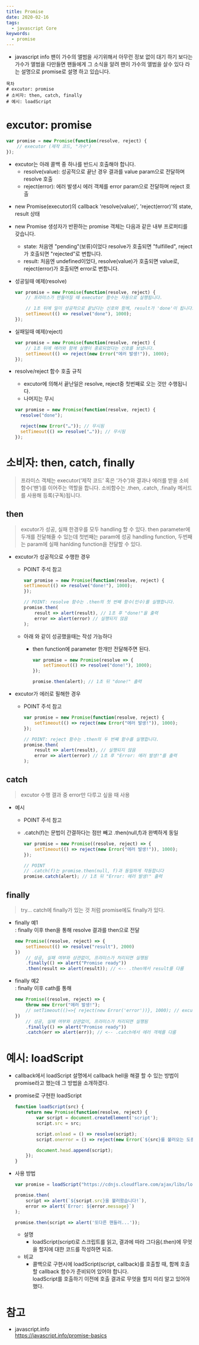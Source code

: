 ```yaml
---
title: Promise
date: 2020-02-16
tags:
  - javascript Core
keywords:
  - promise
---
```



* javascript info 팬이 가수의 앨범을 사기위해서 아무런 정보 없이 대기 하기 보다는 가수가 앨범을 다만들면 팬들에게 그 소식을 알려 팬이 가수의 앨범을 살수 있다 라는 설명으로 promise로 설명 하고 있습니다.

```
목차 
# excutor: promise
# 소비자: then, catch, finally
# 예시: loadScript
```

# excutor: promise

```js
var promise = new Promise(function(resolve, reject) {
    // executor (제작 코드, "가수")
});
```
- excutor는 아래 콜백 중 하나를 반드시 호출해야 합니다. 
    - resolve(value): 성공적으로 끝난 경우 결과를 value param으로 전달하며 resolve 호출
    - reject(error): 에러 발생시 에러 객체를 error param으로 전달하며 reject 호출

* new Promise(executor)의 callback 'resolve(value)', 'reject(error)'의 state, result 상태 
* new Promise 생성자가 반환하는 promise 객체는 다음과 같은 내부 프로퍼티를 갖습니다.
    - state: 처음엔 "pending"(보류)이었다 resolve가 호출되면 "fulfilled", reject가 호출되면 "rejected"로 변합니다.
    - result: 처음엔 undefined이었다, resolve(value)가 호출되면 value로, reject(error)가 호출되면 error로 변합니다.


* 성공일때 예제(resolve) 
    ```js
    var promise = new Promise(function(resolve, reject) {
        // 프라미스가 만들어질 때 executor 함수는 자동으로 실행됩니다.

        // 1초 뒤에 일이 성공적으로 끝났다는 신호와 함께, result가 'done'이 됩니다.
        setTimeout(() => resolve("done"), 1000);
    });
    ```

* 실패일때 예제(reject)
    ```js
    var promise = new Promise(function(resolve, reject) {
        // 1초 뒤에 에러와 함께 실행이 종료되었다는 신호를 보냅니다.
        setTimeout(() => reject(new Error("에러 발생!")), 1000);
    });

    ```

* resolve/reject 함수 호출 규칙
    - excutor에 의해서 끝난일은 resolve, reject중 첫번째로 오는 것만 수행됩니다.
    - 나머지는 무시
    
    ```js
    var promise = new Promise(function(resolve, reject) {
      resolve("done");

      reject(new Error("…")); // 무시됨
      setTimeout(() => resolve("…")); // 무시됨
    });
    ```


# 소비자: then, catch, finally
> 프라미스 객체는 executor(‘제작 코드’ 혹은 ‘가수’)와 결과나 에러를 받을 소비 함수(‘팬’)를 이어주는 역할을 합니다. 소비함수는 .then, .catch, .finally 메서드를 사용해 등록(구독)됩니다.


## then
> excutor가 성공, 실패 한경우를 모두 handling 할 수 있다. 
> then parameter에 두개를 전달해줄 수 있는데 첫번째는 param에 성공 handling function, 두번째는 param에 실패 hanlding function을 전달할 수 있다.

* excutor가 성공적으로 수행한 경우
    - POINT 주석 참고

        ```js
        var promise = new Promise(function(resolve, reject) {
        setTimeout(() => resolve("done!"), 1000);
        });

        // POINT: resolve 함수는 .then의 첫 번째 함수(인수)를 실행합니다.
        promise.then(
            result => alert(result), // 1초 후 "done!"을 출력      
            error => alert(error) // 실행되지 않음
        );
        ```
    - 아래 와 같이 성공했을때는 작성 가능하다 
        - then function에 parameter 한개만 전달해주면 된다.
            
            ```js
            var promise = new Promise(resolve => {
                setTimeout(() => resolve("done!"), 1000);
            });

            promise.then(alert); // 1초 뒤 "done!" 출력
            ```

* excutor가 에러로 필해한 경우
    - POINT 주석 참고
        
        ```js
        var promise = new Promise(function(resolve, reject) {
            setTimeout(() => reject(new Error("에러 발생!")), 1000);
        });

        // POINT: reject 함수는 .then의 두 번째 함수를 실행합니다.
        promise.then(
            result => alert(result), // 실행되지 않음
            error => alert(error) // 1초 후 "Error: 에러 발생!"를 출력
        );
        ```


## catch
> excutor 수행 결과 중 error만 다루고 싶을 때 사용

* 예시
    - POINT 주석 참고
    - .catch(f)는 문법이 간결하다는 점만 빼고 .then(null,f)과 완벽하게 동일
    
        ```js
        var promise = new Promise((resolve, reject) => {
            setTimeout(() => reject(new Error("에러 발생!")), 1000);
        });

        // POINT
        // .catch(f)는 promise.then(null, f)과 동일하게 작동합니다
        promise.catch(alert); // 1초 뒤 "Error: 에러 발생!" 출력
        ```

## finally
> try... catch에 finally가 있는 것 처럼 promise에도 finally가 있다.


* finally 예1  
    : finally 이후 then을 통해 resolve 결과를 then으로 전달
    ```js
    new Promise((resolve, reject) => {
        setTimeout(() => resolve("result"), 2000)
    })
        // 성공, 실패 여부와 상관없이, 프라미스가 처리되면 실행됨
        .finally(() => alert("Promise ready"))
        .then(result => alert(result)); // <-- .then에서 result를 다룸
    ```

* finally 예2  
    : finally 이후 cath를 통해 
    ```js
    new Promise((resolve, reject) => {
        throw new Error("에러 발생!");
        // setTimeout(()=>{ reject(new Error('error'))}, 1000); // excutor 처리 시점만 조금 다르고 같은 결과 
    })
        // 성공, 실패 여부와 상관없이, 프라미스가 처리되면 실행됨
        .finally(() => alert("Promise ready"))
        .catch(err => alert(err)); // <-- .catch에서 에러 객체를 다룸
    ```

# 예시: loadScript
* callback에서 loadScript 설명에서 callback hell을 해결 할 수 있는 방법이 promise라고 했는데 그 방법을 소개하겠다.

* promise로 구현한 loadScript
    ```js
    function loadScript(src) {
        return new Promise(function(resolve, reject) {
            var script = document.createElement('script');
            script.src = src;

            script.onload = () => resolve(script);
            script.onerror = () => reject(new Error(`${src}를 불러오는 도중에 에러가 발생함`));

            document.head.append(script);
        });
    }
    ```

* 사용 방법
    ```js
    var promise = loadScript("https://cdnjs.cloudflare.com/ajax/libs/lodash.js/4.17.11/lodash.js");

    promise.then(
        script => alert(`${script.src}을 불러왔습니다!`),
        error => alert(`Error: ${error.message}`)
    );

    promise.then(script => alert('또다른 핸들러...'));
    ```    
    - 설명
        - loadScript(script)로 스크립트를 읽고, 결과에 따라 그다음(.then)에 무엇을 할지에 대한 코드를 작성하면 되죠.
    - 비교 
        - 콜백으로 구현시에 loadScript(script, callback)를 호출할 때, 함께 호출할 callback 함수가 준비되어 있어야 합니다.  
          loadScript를 호출하기 이전에 호출 결과로 무엇을 할지 미리 알고 있어야 했다.
    

# 참고 
- javascript.info  
https://javascript.info/promise-basics
